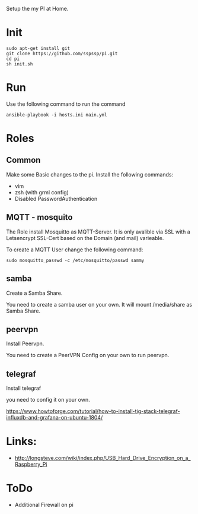 Setup the my PI at Home.

# Init
```
sudo apt-get install git
git clone https://github.com/sspssp/pi.git
cd pi
sh init.sh
```

# Run
Use the following command to run the command

```
ansible-playbook -i hosts.ini main.yml
```



# Roles
## Common
Make some Basic changes to the pi. Install the following commands:

* vim
* zsh (with grml config)
* Disabled PasswordAuthentication

## MQTT - mosquito
The Role install Mosquitto as MQTT-Server. It is only avalible via SSL with a Letsencrypt SSL-Cert based on the Domain (and mail) varieable.

To create a MQTT User change the following command:

```
sudo mosquitto_passwd -c /etc/mosquitto/passwd sammy
```

## samba
Create a Samba Share.

You need to create a samba user on your own. It will mount /media/share as Samba Share.

## peervpn

Install Peervpn.

You need to create a PeerVPN Config on your own to run peervpn.

## telegraf

Install telegraf

you need to config it on your own.

https://www.howtoforge.com/tutorial/how-to-install-tig-stack-telegraf-influxdb-and-grafana-on-ubuntu-1804/

# Links:

* http://longsteve.com/wiki/index.php/USB_Hard_Drive_Encryption_on_a_Raspberry_Pi


# ToDo
* Additional Firewall on pi
